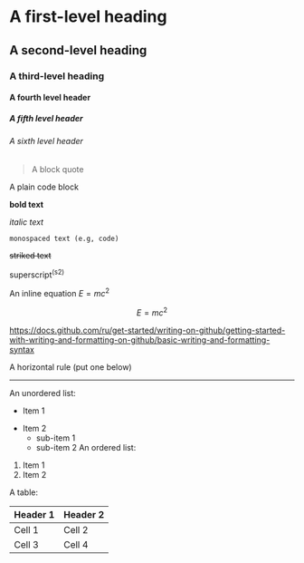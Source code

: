 #  A first-level heading
##  A second-level heading
### A third-level heading
#### A fourth level header
##### A fifth level header
###### A sixth level header
> A block quote

A plain code block


 **bold text**

 _italic text_

`monospaced text (e.g, code)`

 ~~striked text~~

 superscript<sup>(s2)</sup>

  An inline equation $E=mc^2$

  $$E=mc^2$$
 
  https://docs.github.com/ru/get-started/writing-on-github/getting-started-with-writing-and-formatting-on-github/basic-writing-and-formatting-syntax
  
  A horizontal rule (put one below)
 -  -  -
  An unordered list:

  - Item 1
  * Item 2
    - sub-item 1
    - sub-item 2
  An ordered list:

1. Item 1
2. Item 2

A table:

  | Header 1     | Header 2 |
| ----------- | ----------- |
|  Cell 1    |        	Cell 2|
| Cell 3  |  	Cell 4        |

 
  

  
  
 
 

